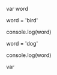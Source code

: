   var word
  
  
  word = 'bird'
  
  console.log(word)
  
  word = 'dog'
  
  console.log(word)
  
  var 
  

